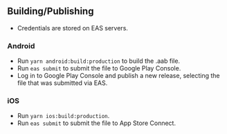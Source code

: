 ## Building/Publishing
- Credentials are stored on EAS servers.

### Android
- Run `yarn android:build:production` to build the .aab file.
- Run `eas submit` to submit the file to Google Play Console.
- Log in to Google Play Console and publish a new release, selecting the file that was submitted via EAS.

### iOS

- Run `yarn ios:build:production`.
- Run `eas submit` to submit the file to App Store Connect.
